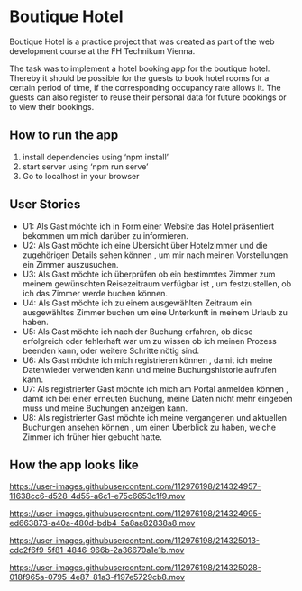 # Boutique Hotel
Boutique Hotel is a practice project that was created as part of the web development course at the FH Technikum Vienna.

The task was to implement a hotel booking app for the boutique hotel. Thereby it should be possible for the guests
to book hotel rooms for a certain period of time, if the corresponding occupancy rate allows it. The guests can
also register to reuse their personal data for future bookings or to view their bookings.

## How to run the app
1. install dependencies using ‘npm install’
2. start server using ‘npm run serve’
3. Go to localhost in your browser

## User Stories
- U1: Als Gast möchte ich in Form einer Website das Hotel präsentiert bekommen um mich darüber zu informieren.
- U2: Als Gast möchte ich eine Übersicht über Hotelzimmer und die zugehörigen Details sehen können , um mir nach meinen Vorstellungen ein Zimmer auszusuchen.
- U3: Als Gast möchte ich überprüfen ob ein bestimmtes Zimmer zum meinem gewünschten Reisezeitraum verfügbar ist , um festzustellen, ob ich das Zimmer werde buchen können.
- U4: Als Gast möchte ich zu einem ausgewählten Zeitraum ein ausgewähltes Zimmer buchen um eine Unterkunft in meinem Urlaub zu haben.
- U5: Als Gast möchte ich nach der Buchung erfahren, ob diese erfolgreich oder fehlerhaft war um zu wissen ob ich meinen Prozess beenden kann, oder weitere Schritte nötig sind.
- U6: Als Gast möchte ich mich registrieren können , damit ich meine Datenwieder verwenden kann und meine Buchungshistorie aufrufen kann.
- U7: Als registrierter Gast möchte ich mich am Portal anmelden können , damit ich bei einer erneuten Buchung, meine Daten nicht mehr eingeben muss und meine Buchungen anzeigen kann.
- U8: Als registrierter Gast möchte ich meine vergangenen und aktuellen Buchungen ansehen können , um einen Überblick zu haben, welche Zimmer ich früher hier gebucht hatte.

## How the app looks like

https://user-images.githubusercontent.com/112976198/214324957-11638cc6-d528-4d55-a6c1-e75c6653c1f9.mov

https://user-images.githubusercontent.com/112976198/214324995-ed663873-a40a-480d-bdb4-5a8aa82838a8.mov

https://user-images.githubusercontent.com/112976198/214325013-cdc2f6f9-5f81-4846-966b-2a36670a1e1b.mov

https://user-images.githubusercontent.com/112976198/214325028-018f965a-0795-4e87-81a3-f197e5729cb8.mov
